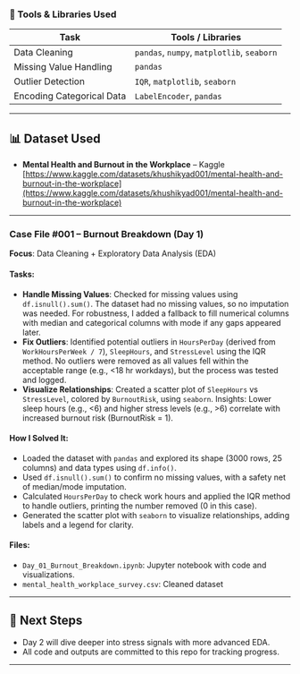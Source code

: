 ### 🧰 Tools & Libraries Used

| Task                     | Tools / Libraries                          |
|--------------------------|--------------------------------------------|
| Data Cleaning            | `pandas`, `numpy`, `matplotlib`, `seaborn` |
| Missing Value Handling   | `pandas`                                   |
| Outlier Detection        | `IQR`, `matplotlib`, `seaborn`             |
| Encoding Categorical Data| `LabelEncoder`, `pandas`                   |

---

## 📊 Dataset Used

- **Mental Health and Burnout in the Workplace** – Kaggle  
  [https://www.kaggle.com/datasets/khushikyad001/mental-health-and-burnout-in-the-workplace](https://www.kaggle.com/datasets/khushikyad001/mental-health-and-burnout-in-the-workplace)

---

### Case File #001 – Burnout Breakdown (Day 1)
**Focus**: Data Cleaning + Exploratory Data Analysis (EDA)

#### Tasks:
- **Handle Missing Values**: Checked for missing values using `df.isnull().sum()`. The dataset had no missing values, so no imputation was needed. For robustness, I added a fallback to fill numerical columns with median and categorical columns with mode if any gaps appeared later.
- **Fix Outliers**: Identified potential outliers in `HoursPerDay` (derived from `WorkHoursPerWeek / 7`), `SleepHours`, and `StressLevel` using the IQR method. No outliers were removed as all values fell within the acceptable range (e.g., <18 hr workdays), but the process was tested and logged.
- **Visualize Relationships**: Created a scatter plot of `SleepHours` vs `StressLevel`, colored by `BurnoutRisk`, using `seaborn`. Insights: Lower sleep hours (e.g., <6) and higher stress levels (e.g., >6) correlate with increased burnout risk (BurnoutRisk = 1).


#### How I Solved It:
- Loaded the dataset with `pandas` and explored its shape (3000 rows, 25 columns) and data types using `df.info()`.
- Used `df.isnull().sum()` to confirm no missing values, with a safety net of median/mode imputation.
- Calculated `HoursPerDay` to check work hours and applied the IQR method to handle outliers, printing the number removed (0 in this case).
- Generated the scatter plot with `seaborn` to visualize relationships, adding labels and a legend for clarity.

#### Files:
- `Day_01_Burnout_Breakdown.ipynb`: Jupyter notebook with code and visualizations.
- `mental_health_workplace_survey.csv`: Cleaned dataset

---

## 🚀 Next Steps
- Day 2 will dive deeper into stress signals with more advanced EDA.
- All code and outputs are committed to this repo for tracking progress.

---

